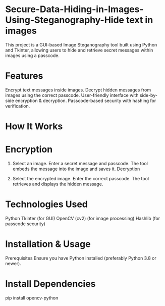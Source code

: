 # Secure-Data-Hiding-in-Images-Using-Steganography-Hide text in images
This project is a GUI-based Image Steganography tool built using Python and Tkinter, allowing users to hide and retrieve secret messages within images using a passcode.

# Features
Encrypt text messages inside images.
Decrypt hidden messages from images using the correct passcode.
User-friendly interface with side-by-side encryption & decryption.
Passcode-based security with hashing for verification.
# How It Works
# Encryption

1. Select an image.
Enter a secret message and passcode.
The tool embeds the message into the image and saves it.
Decryption

2. Select the encrypted image.
Enter the correct passcode.
The tool retrieves and displays the hidden message.

# Technologies Used
Python
Tkinter (for GUI)
OpenCV (cv2) (for image processing)
Hashlib (for passcode security)

# Installation & Usage
Prerequisites
Ensure you have Python installed (preferably Python 3.8 or newer).

# Install Dependencies
pip install opencv-python
